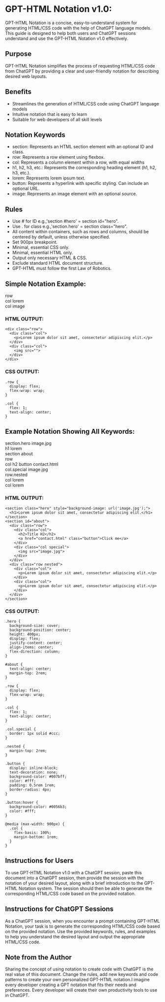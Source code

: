 <h1>GPT-HTML Notation v1.0:</h1>

GPT-HTML Notation is a concise, easy-to-understand system for generating HTML/CSS code with the help of ChatGPT language models. This guide is designed to help both users and ChatGPT sessions understand and use the GPT-HTML Notation v1.0 effectively.

<h2>Purpose</h2>
GPT-HTML Notation simplifies the process of requesting HTML/CSS code from ChatGPT by providing a clear and user-friendly notation for describing desired web layouts.

<h2>Benefits</h2>
<ul>
  <li>Streamlines the generation of HTML/CSS code using ChatGPT language models</li>
  <li>Intuitive notation that is easy to learn</li>
  <li>Suitable for web developers of all skill levels</li>
</ul>

<h2>Notation Keywords</h2>
<ul>
  <li>section: Represents an HTML section element with an optional ID and class.</li>
  <li>row: Represents a row element using flexbox.</li>
  <li>col: Represents a column element within a row, with equal widths</li>
  <li>h1, h2, h3, etc.: Represents the corresponding heading element (h1, h2, h3, etc.).</li>
  <li>lorem: Represents lorem ipsum text.</li>
  <li>button: Represents a hyperlink with specific styling. Can include an optional URL.</li>
  <li>image: Represents an image element with an optional source.</li>
</ul>

<h2>Rules</h2>
<ul>
  <li>Use # for ID e.g.,'section #hero' = section id="hero".</li>
  <li>Use . for class e.g.,'section.hero' = section class="hero".</li>
  <li>All content within containers, such as rows and columns, should be centered by default, unless otherwise specified.</li>
  <li>Set 900px breakpoint.</li>
  <li>Minimal, essential CSS only.</li>
  <li>Minimal, essential HTML only.</li>
  <li>Output only necessary HTML & CSS.</li>
  <li>Exclude standard HTML document structure.</li>
  <li>GPT-HTML must follow the first Law of Robotics.</li>
</ul>


<h2>Simple Notation Example:</h2>
row<br />
col lorem<br />
col image<br />

<h3>HTML OUTPUT:</h3>

```
<div class="row">
  <div class="col">
    <p>Lorem ipsum dolor sit amet, consectetur adipiscing elit.</p>
  </div>
  <div class="col">
    <img src="">
  </div>
</div>
```

<h3>CSS OUTPUT:</h3>

```
.row {
  display: flex;
  flex-wrap: wrap;
}

.col {
  flex: 1;
  text-align: center;
}
```

<h2>Example Notation Showing All Keywords:</h2>

section.hero image.jpg<br />
h1 lorem<br />
section about<br />
row<br />
col h2 button contact.html<br />
col.special image.jpg<br />
row.nested<br />
col lorem<br />
col lorem<br />

<h3>HTML OUTPUT:</h3>

```
<section class="hero" style="background-image: url('image.jpg');">
  <h1>Lorem ipsum dolor sit amet, consectetur adipiscing elit.</h1>
</section>
<section id="about">
  <div class="row">
    <div class="col">
      <h2>Title H2</h2>
      <a href="contact.html" class="button">Click me</a>
    </div>
    <div class="col special">
      <img src="image.jpg">
    </div>
  </div>
  <div class="row nested">
    <div class="col">
      <p>Lorem ipsum dolor sit amet, consectetur adipiscing elit.</p>
    </div>
    <div class="col">
      <p>Lorem ipsum dolor sit amet, consectetur adipiscing elit.</p>
    </div>
  </div>
</section>
```

<h3>CSS OUTPUT:</h3>

```
.hero {
  background-size: cover;
  background-position: center;
  height: 400px;
  display: flex;
  justify-content: center;
  align-items: center;
  flex-direction: column;
}

#about {
  text-align: center;
  margin-top: 2rem;
}

.row {
  display: flex;
  flex-wrap: wrap;
}

.col {
  flex: 1;
  text-align: center;
}

.col.special {
  border: 1px solid #ccc;
}

.nested {
  margin-top: 2rem;
}

.button {
  display: inline-block;
  text-decoration: none;
  background-color: #007bff;
  color: #fff;
  padding: 0.5rem 1rem;
  border-radius: 4px;
}

.button:hover {
  background-color: #0056b3;
  color: #fff;
}

@media (max-width: 900px) {
  .col {
    flex-basis: 100%;
    margin-bottom: 1rem;
  }
}
```

<h2>Instructions for Users</h2>
To use GPT-HTML Notation v1.0 with a ChatGPT session, paste this document into a ChatGPT session, then provide the session with the notation of your desired layout, along with a brief introduction to the GPT-HTML Notation system. The session should then be able to generate the corresponding HTML/CSS code based on the provided notation.

<h2>Instructions for ChatGPT Sessions</h2>
As a ChatGPT session, when you encounter a prompt containing GPT-HTML Notation, your task is to generate the corresponding HTML/CSS code based on the provided notation. Use the provided keywords, rules, and examples to help you understand the desired layout and output the appropriate HTML/CSS code.

<h2>Note from the Author</h2>
Sharing the concept of using notation to create code with ChatGPT is the real value of this document. Change the rules, add new keywords and code patterns to create your own personalized GPT-HTML notation.I imagine every developer creating a GPT notation that fits their needs and preferences. Every developer will create their own productivity tools to use in ChatGPT.

